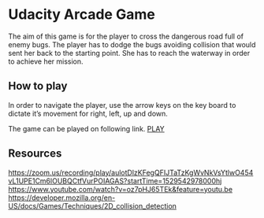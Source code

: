 # Udacity Arcade Game

The aim of this game is for the player to cross the dangerous road full of enemy bugs. The player has to dodge the bugs avoiding collision that would sent her back to the starting point. She has to reach the waterway in order to achieve her mission. 


## How to play

In order to navigate the player, use the arrow keys on the key board to dictate it’s movement for right, left, up and down.

The game can be played on following link.
[PLAY](https://eferistin.github.io/frontend-nanodegree-arcade-game/ )


## Resources

https://zoom.us/recording/play/aulotDlzKFegQFIJTaTzKgWvNkVsYtlwO454vL1UPE1Cm6lOUBQCtfVurPOIAGAS?startTime=1529542978000hj
https://www.youtube.com/watch?v=oz7pHJ65TEk&feature=youtu.be
https://developer.mozilla.org/en-US/docs/Games/Techniques/2D_collision_detection 
